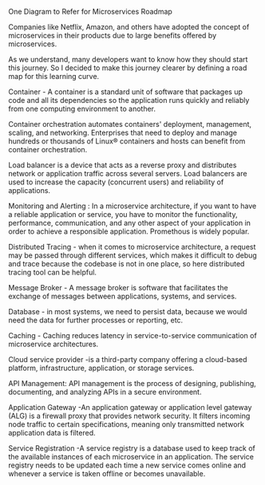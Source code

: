 One Diagram to Refer for Microservices Roadmap


Companies like Netflix, Amazon, and others have adopted the concept of microservices in their products due to large benefits offered by microservices.

As we understand, many developers want to know how they should start this journey. So I decided to make this journey clearer by defining a road map for this learning curve.

Container - A container is a standard unit of software that packages up code and all its dependencies so the application runs quickly and reliably from one computing environment to another.

Container orchestration automates containers' deployment, management, scaling, and networking. Enterprises that need to deploy and manage hundreds or thousands of Linux® containers and hosts can benefit from container orchestration.

Load balancer is a device that acts as a reverse proxy and distributes network or application traffic across several servers.
Load balancers are used to increase the capacity (concurrent users) and reliability of applications. 
 
Monitoring and Alerting : In a microservice architecture, if you want to have a reliable application or service, you have to monitor the functionality, performance, communication, and any other aspect of your application in order to achieve a responsible application. Promethous is widely popular.

Distributed Tracing - when it comes to microservice architecture, a request may be passed through different services, which makes it difficult to debug and trace because the codebase is not in one place, so here distributed tracing tool can be helpful.

Message Broker - A message broker is software that facilitates the exchange of messages between applications, systems, and services.

Database - in most systems, we need to persist data, because we would need the data for further processes or reporting, etc.


Caching - Caching reduces latency in service-to-service communication of microservice architectures.

Cloud service provider -is a third-party company offering a cloud-based platform, infrastructure, application, or storage services.

API Management: API management is the process of designing, publishing, documenting, and analyzing APIs in a secure environment. 

Application Gateway -An application gateway or application level gateway (ALG) is a firewall proxy that provides network security. It filters incoming node traffic to certain specifications, meaning only transmitted network application data is filtered.

Service Registration -A service registry is a database used to keep track of the available instances of each microservice in an application. The service registry needs to be updated each time a new service comes online and whenever a service is taken offline or becomes unavailable.

